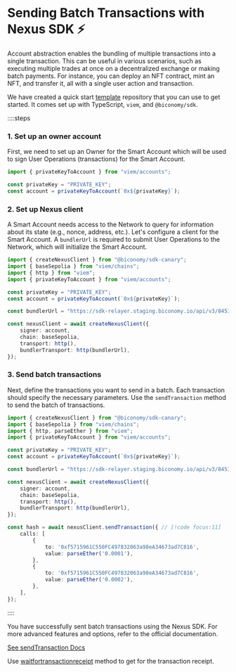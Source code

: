 # Sending Batch Transactions with Nexus SDK ⚡️

Account abstraction enables the bundling of multiple transactions into a single transaction. This can be useful in various scenarios, such as executing multiple trades at once on a decentralized exchange or making batch payments. For instance, you can deploy an NFT contract, mint an NFT, and transfer it, all with a single user action and transaction.

We have created a quick start [template](https://github.com/bcnmy/examples/tree/main/quickstart) repository that you can use to get started. It comes set up with TypeScript, `viem`, and `@biconomy/sdk`.

::::steps

### 1. Set up an owner account
First, we need to set up an Owner for the Smart Account which will be used to sign User Operations (transactions) for the Smart Account.

```typescript twoslash
import { privateKeyToAccount } from "viem/accounts";

const privateKey = "PRIVATE_KEY";
const account = privateKeyToAccount(`0x${privateKey}`);
```

### 2. Set up Nexus client

A Smart Account needs access to the Network to query for information about its state (e.g., nonce, address, etc.). Let's configure a client for the Smart Account. A `bundlerUrl` is required to submit User Operations to the Network, which will initialize the Smart Account.

```typescript twoslash
import { createNexusClient } from "@biconomy/sdk-canary";
import { baseSepolia } from "viem/chains"; 
import { http } from "viem"; 
import { privateKeyToAccount } from "viem/accounts";

const privateKey = "PRIVATE_KEY";
const account = privateKeyToAccount(`0x${privateKey}`);

const bundlerUrl = "https://sdk-relayer.staging.biconomy.io/api/v3/84532/nJPK7B3ru.dd7f7861-190d-41bd-af80-6877f74b8f44"; // [!code focus:10]

const nexusClient = await createNexusClient({ 
    signer: account, 
    chain: baseSepolia, 
    transport: http(), 
    bundlerTransport: http(bundlerUrl), 
});
```

### 3. Send batch transactions

Next, define the transactions you want to send in a batch. Each transaction should specify the necessary parameters. Use the `sendTransaction` method to send the batch of transactions.

```typescript twoslash
import { createNexusClient } from "@biconomy/sdk-canary";
import { baseSepolia } from "viem/chains"; 
import { http, parseEther } from "viem"; 
import { privateKeyToAccount } from "viem/accounts";

const privateKey = "PRIVATE_KEY";
const account = privateKeyToAccount(`0x${privateKey}`);

const bundlerUrl = "https://sdk-relayer.staging.biconomy.io/api/v3/84532/nJPK7B3ru.dd7f7861-190d-41bd-af80-6877f74b8f44"; 

const nexusClient = await createNexusClient({ 
    signer: account, 
    chain: baseSepolia, 
    transport: http(), 
    bundlerTransport: http(bundlerUrl), 
});

const hash = await nexusClient.sendTransaction({ // [!code focus:11]
    calls: [ 
        {
            to: '0xf5715961C550FC497832063a98eA34673ad7C816', 
            value: parseEther('0.0001'), 
        },
        {
            to: '0xf5715961C550FC497832063a98eA34673ad7C816',
            value: parseEther('0.0002'), 
        },
    ], 
}); 
```
::::


You have successfully sent batch transactions using the Nexus SDK. For more advanced features and options, refer to the official documentation.

[See sendTransaction Docs](/nexus/nexus-client/methods#sendtransaction)

Use [waitfortransactionreceipt](https://viem.sh/docs/actions/public/waitForTransactionReceipt#waitfortransactionreceipt) method to get for the transaction receipt.

